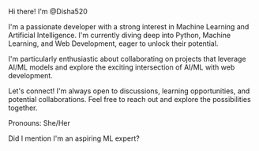 Hi there! I'm @Disha520 

I'm a passionate developer with a strong interest in Machine Learning and Artificial Intelligence.  I'm currently diving deep into Python, Machine Learning, and Web Development, eager to unlock their potential.

I'm particularly enthusiastic about collaborating on projects that leverage AI/ML models and explore the exciting intersection of AI/ML with web development. 

Let's connect! I'm always open to discussions, learning opportunities, and potential collaborations. Feel free to reach out and explore the possibilities together.

Pronouns: She/Her

Did I mention I'm an aspiring ML expert?
